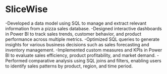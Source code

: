 # SliceWise
-Developed a data model using SQL to manage and extract relevant information from a pizza sales database.
-Designed interactive dashboards in Power BI to track sales trends, customer behavior, and product performance across multiple metrics.
-Optimized SQL queries to generate insights for various business decisions such as sales forecasting and inventory management.
-Implemented custom measures and KPIs in Power BI to evaluate sales efficiency, product profitability, and market demand.
-Performed comparative analysis using SQL joins and filters, enabling users to identify sales patterns by product, region, and time period.
